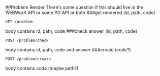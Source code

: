 ##Problem Render
There's some question if this should live in the WeBWorK API or some PG API or both
###get rendered (id, path, code)  
```
GET /problem
```
body contains id, path, code
###check answer (id, path, code)  
```
POST /problem/check
```
body contains id, path, code and answer
###create (code?)  
```
POST /problem/create
```
body contains code (maybe path?)
